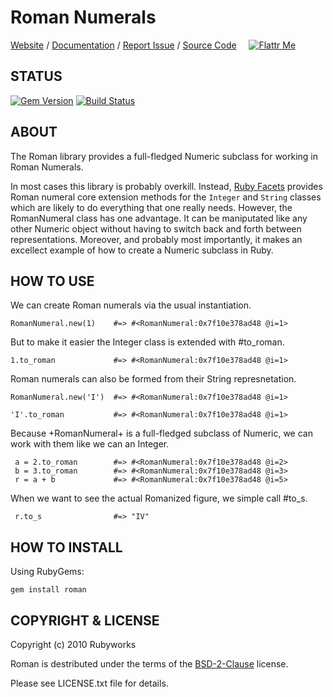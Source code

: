 # Roman Numerals

[Website](http://rubyworks.github.com/roman) /
[Documentation](http://rubydoc.info/gems/roman/frames) /
[Report Issue](http://github.com/rubyworks/roman/issues) /
[Source Code](http://github.com/rubyworks/roman) &nbsp; &nbsp;
[![Flattr Me](http://api.flattr.com/button/flattr-badge-large.png)](http://flattr.com/thing/324911/Rubyworks-Ruby-Development-Fund)

## STATUS

[![Gem Version](https://badge.fury.io/rb/roman.png)](http://badge.fury.io/rb/roman)
[![Build Status](https://travis-ci.org/rubyworks/roman.png)](https://travis-ci.org/rubyworks/roman)


## ABOUT

The Roman library provides a full-fledged Numeric subclass
for working in Roman Numerals.

In most cases this library is probably overkill. Instead, 
[Ruby Facets](http://rubyworks.github.com/facets) provides Roman numeral
core extension methods for the `Integer` and `String` classes which are
likely to do everything that one really needs. However, the RomanNumeral
class has one advantage. It can be maniputated like any other Numeric
object without having to switch back and forth between representations.
Moreover, and probably most importantly, it makes an excellect example of
how to create a Numeric subclass in Ruby.


## HOW TO USE

We can create Roman numerals via the usual instantiation.

    RomanNumeral.new(1)    #=> #<RomanNumeral:0x7f10e378ad48 @i=1>

But to make it easier the Integer class is extended with #to_roman.

    1.to_roman             #=> #<RomanNumeral:0x7f10e378ad48 @i=1>

Roman numerals can also be formed from their String represnetation.

    RomanNumeral.new('I')  #=> #<RomanNumeral:0x7f10e378ad48 @i=1>

    'I'.to_roman           #=> #<RomanNumeral:0x7f10e378ad48 @i=1>

Because +RomanNumeral+ is a full-fledged subclass of Numeric,
we can work with them like we can an Integer.

     a = 2.to_roman        #=> #<RomanNumeral:0x7f10e378ad48 @i=2>
     b = 3.to_roman        #=> #<RomanNumeral:0x7f10e378ad48 @i=3>
     r = a + b             #=> #<RomanNumeral:0x7f10e378ad48 @i=5>

When we want to see the actual Romanized figure, we simple
call #to_s.

     r.to_s                #=> "IV"


## HOW TO INSTALL

Using RubyGems:

    gem install roman


## COPYRIGHT & LICENSE

Copyright (c) 2010 Rubyworks

Roman is destributed under the terms of the 
[BSD-2-Clause](http://spdx.org/license/BSD-2-Clause) license.

Please see LICENSE.txt file for details.
